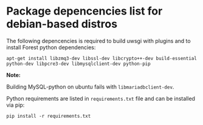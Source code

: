 # Package depencencies list for debian-based distros

The following depencencies is required to build uwsgi with plugins and to install Forest python dependencies: 

```
apt-get install libzmq3-dev libssl-dev libcrypto++-dev build-essential python-dev libpcre3-dev libmysqlclient-dev python-pip
```

**Note:**

Building MySQL-python on ubuntu fails with `libmariadbclient-dev`.

Python requirements are listed in `requirements.txt` file and can be installed via pip:

`pip install -r requirements.txt`
